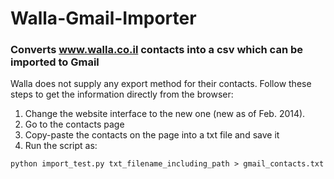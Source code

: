Walla-Gmail-Importer
====================
### Converts www.walla.co.il contacts into a csv which can be imported to Gmail

Walla does not supply any export method for their contacts. Follow these steps to get the information directly from the browser:
  1. Change the website interface to the new one (new as of Feb. 2014).
  2. Go to the contacts page
  3. Copy-paste the contacts on the page into a txt file and save it
  4. Run the script as:

    python import_test.py txt_filename_including_path > gmail_contacts.txt

